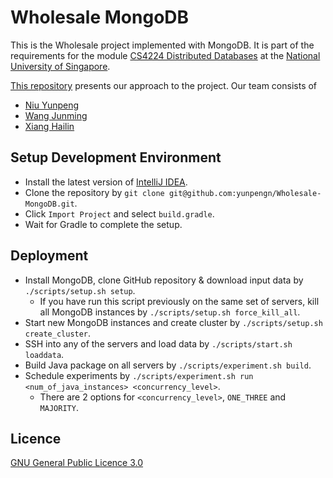 # Wholesale MongoDB

This is the Wholesale project implemented with MongoDB. It is part of the requirements for the module [CS4224 Distributed Databases](https://nusmods.com/modules/CS4224/distributed-databases) at the [National University of Singapore](http://www.nus.edu.sg).

[This repository](https://github.com/yunpengn/Wholesale-MongoDB) presents our approach to the project. Our team consists of

- [Niu Yunpeng](https://github.com/yunpengn)
- [Wang Junming](https://github.com/junming403)
- [Xiang Hailin](https://github.com/Hailinx)

## Setup Development Environment

- Install the latest version of [IntelliJ IDEA](https://www.jetbrains.com/idea/).
- Clone the repository by `git clone git@github.com:yunpengn/Wholesale-MongoDB.git`.
- Click `Import Project` and select `build.gradle`.
- Wait for Gradle to complete the setup.

## Deployment

- Install MongoDB, clone GitHub repository & download input data by `./scripts/setup.sh setup`.
    - If you have run this script previously on the same set of servers, kill all MongoDB instances by `./scripts/setup.sh force_kill_all`.
- Start new MongoDB instances and create cluster by `./scripts/setup.sh create_cluster`.
- SSH into any of the servers and load data by `./scripts/start.sh loaddata`.
- Build Java package on all servers by `./scripts/experiment.sh build`.
- Schedule experiments by `./scripts/experiment.sh run <num_of_java_instances> <concurrency_level>`.
    - There are 2 options for `<concurrency_level>`, `ONE_THREE` and `MAJORITY`.

## Licence

[GNU General Public Licence 3.0](LICENSE)
